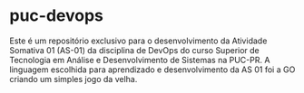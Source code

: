 # puc-devops

Este é um repositório exclusivo para o desenvolvimento da Atividade Somativa 01 (AS-01) da disciplina de DevOps do curso Superior de Tecnologia em Análise e Desenvolvimento de Sistemas na PUC-PR.
A linguagem escolhida para aprendizado e desenvolvimento da AS 01 foi a GO criando um simples jogo da velha.